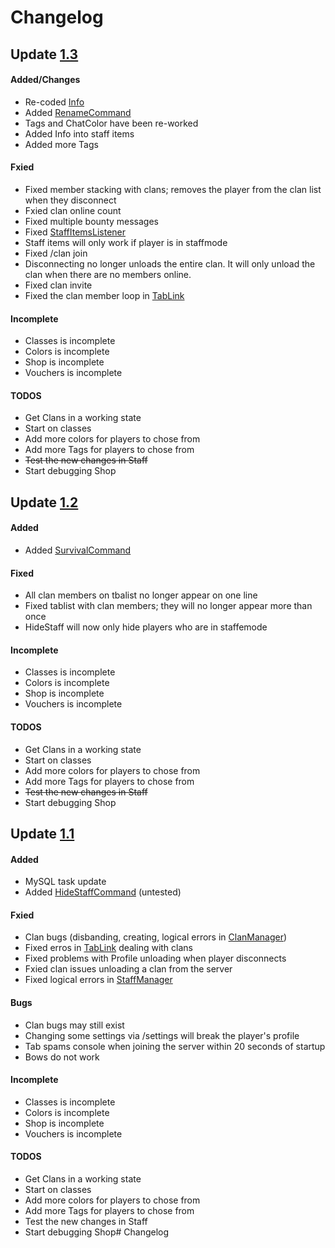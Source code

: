 # Changelog

## Update [1.3]()
#### Added/Changes
- Re-coded [Info](https://github.com/Anthrax-Network/Fall/tree/master/src/main/java/me/hackusatepvp/fall/info)
- Added [RenameCommand](https://github.com/Anthrax-Network/Fall/blob/master/src/main/java/me/hackusatepvp/fall/command/RenameCommand.java)
- Tags and ChatColor have been re-worked
- Added Info into staff items
- Added more Tags
#### Fxied
- Fixed member stacking with clans; removes the player from the clan list when they disconnect
- Fxied clan online count
- Fixed multiple bounty messages
- Fixed [StaffItemsListener](https://github.com/Anthrax-Network/Fall/blob/master/src/main/java/me/hackusatepvp/fall/staff/listeners/StaffItemsListener.java) 
- Staff items will only work if player is in staffmode
- Fixed /clan join
- Disconnecting no longer unloads the entire clan. It will only unload the clan when there are no members online.
- Fixed clan invite
- Fixed the clan member loop in [TabLink](https://github.com/Anthrax-Network/Fall/blob/master/src/main/java/me/hackusatepvp/fall/tab/TabLink.java)
#### Incomplete
- Classes is incomplete
- Colors is incomplete
- Shop is incomplete
- Vouchers is incomplete
#### TODOS
- Get Clans in a working state
- Start on classes
- Add more colors for players to chose from
- Add more Tags for players to chose from
- ~~Test the new changes in Staff~~
- Start debugging Shop

## Update [1.2](https://github.com/Anthrax-Network/Fall/releases/tag/1.2)
#### Added
- Added [SurvivalCommand](https://github.com/Anthrax-Network/Fall/blob/1.2/src/main/java/me/hackusatepvp/fall/command/SurvivalCommand.java)
#### Fixed
- All clan members on tbalist no longer appear on one line
- Fixed tablist with clan members; they will no longer appear more than once
- HideStaff will now only hide players who are in staffemode
#### Incomplete
- Classes is incomplete
- Colors is incomplete
- Shop is incomplete
- Vouchers is incomplete
#### TODOS
- Get Clans in a working state
- Start on classes
- Add more colors for players to chose from
- Add more Tags for players to chose from
- ~~Test the new changes in Staff~~
- Start debugging Shop

## Update [1.1](https://github.com/Anthrax-Network/Fall/releases/tag/1.1)
#### Added
- MySQL task update
- Added [HideStaffCommand](https://github.com/Anthrax-Network/Fall/blob/1.1/src/main/java/me/hackusatepvp/fall/staff/commands/HideStaffCommand.java) (untested)
#### Fxied
- Clan bugs (disbanding, creating, logical errors in [ClanManager](https://github.com/Anthrax-Network/Fall/blob/1.1/src/main/java/me/hackusatepvp/fall/clans/ClanManager.java))
- Fixed erros in [TabLink](https://github.com/Anthrax-Network/Fall/blob/1.1/src/main/java/me/hackusatepvp/fall/tab/TabLink.java) dealing with clans
- Fixed problems with Profile unloading when player disconnects
- Fxied clan issues unloading a clan from the server
- Fixed logical errors in [StaffManager](https://github.com/Anthrax-Network/Fall/blob/1.1/src/main/java/me/hackusatepvp/fall/staff/managers/StaffManager.java)
#### Bugs
- Clan bugs may still exist 
- Changing some settings via /settings will break the player's profile
- Tab spams console when joining the server within 20 seconds of startup
- Bows do not work
#### Incomplete
- Classes is incomplete
- Colors is incomplete
- Shop is incomplete
- Vouchers is incomplete
#### TODOS
- Get Clans in a working state
- Start on classes
- Add more colors for players to chose from
- Add more Tags for players to chose from
- Test the new changes in Staff
- Start debugging Shop# Changelog
